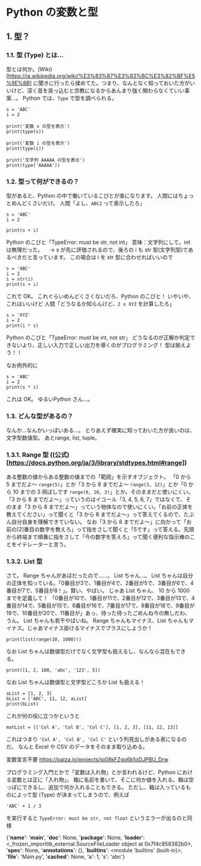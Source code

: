 
# Python の変数と型

## 1. 型？
### 1.1. 型 (Type) とは…
型とは何か。(Wiki)[https://ja.wikipedia.org/wiki/%E3%83%87%E3%83%BC%E3%82%BF%E5%9E%8B] に聞きに行ったら揉めてた。つまり、なんとなく知っておいた方がいいけど、深く首を突っ込むと宗教になるからあんまり強く関わらなくていい事案…。
Python では、`Type` で型を調べられる。
```
s = 'ABC'
i = 2

print('変数 s の型を表示')
print(type(s))

print('変数 i の型を表示')
print(type(i))

print('文字列 AAAAA の型を表示')
print(type('AAAAA'))
```


### 1.2. 型って何ができるの？
型があると、Python の中で働いているこびとが楽になります。
人間にはちょっとめんどくさいだけ。
人間「よし、`ABC2` って表示したろ」
```
s = 'ABC'
i = 2

print(s + i)
```
Python のこびと「TypeError: must be str, not int」
意味：文字列にして。int は無理だった。
　→ s が先に評価されるので、後ろの i も str 型(文字列型)であるべきだと言っています。
この場合は i を str 型に合わせればいいので
```
s = 'ABC'
i = 2
i = str(i)
print(s + i)

```
これで OK。
これぐらいめんどくさくないだろ、Python のこびと！
いやいや、これはいいけど
人間「どうなるか知らんけど、`2 x XYZ` を計算したろ」
```
s = 'XYZ'
i = 2
print(i * s)

```
Python のこびと「TypeError: must be int, not str」
どうなるのが正解か判定できないより、正しい入力で正しい出力を導くのがプログラミング！
型は揃えよう！！

なお例外的に
```
s = 'ABC'
i = 2
print(s * i)

```
これは OK。
ゆるいPython さん…。


### 1.3. どんな型があるの？
なんか…なんかいっぱいある…。
とりあえず確実に知っておいた方が良いのは、文字型数値型。
あとrange, list, tuple。

### 1.3.1. Range 型 ((公式)[https://docs.python.org/ja/3/library/stdtypes.html#range])
ある整数の値からある整数の値までの「範囲」を示すオブジェクト。
「0 から 5 までだよ～ `range(5)`」とか「3 から 8 までだよ～ `range(3, 12)`」とか「0 から 10 までの 3 飛ばしです `range(0, 10, 3)`」とか。そのままだと使いにくい。
「3 から 8 までだよ～」っていうのはイコール「3, 4, 5, 6, 7」ではなくて、そのまま「3 から 8 までだよ～」っていう物体なので使いにくい。「お前の正体を教えてください」って聞くと「3 から 8 までだよ～」って答えてくるので、たぶん自分自身を理解できていない。
なお「3 から 8 までだよ～」に向かって「お前の[2]番目の数字を教えろ」って指をさして聞くと「5です」って答える。先頭から終端まで順番に指をさして「今の数字を答えろ」って聞く便利な指示棒のことをイテレーターと言う。

### 1.3.2. List 型
さて。 Range ちゃんがあほだったので……。
List ちゃん…。
List ちゃんは自分の正体を知っている。「0番目が3で、1番目が4で、2番目が5で、3番目が6で、4番目が7で、5番目が8！」。賢い、やばい。
じゃあ List ちゃん、 10 から 1000 までを定義して！
「0番目が10で、1番目が11で、2番目が12で、3番目が13で、4番目が14で、5番目が15で、6番目が16で、7番目が17で、8番目が18で、9番目が19で、10番目が20で、11番目が」あっ、待った待ったごめんね今の無しだわ、うん。 List ちゃんも若干やばいね。
Range ちゃんもマイナス、List ちゃんもマイナス。じゃあマイナス掛けるマイナスでプラスにしようか！
```
print(list(range(10, 1000)))
```

なお List ちゃんは数値型だけでなく文字型も扱えるし、なんなら混在もできる。
```
print([1, 2, 100, 'abc', '123', 5])
```

なお List ちゃんは数値型と文字型どころか List も扱える！
```
aList = [1, 2, 3]
bList = ['ABC', 11, 12, aList]
print(bList)
```
これが何の役に立つかというと
```
matList = [['Col A', 'Col B', 'Col C'], [1, 2, 3], [11, 12, 13]]
```
これはつまり `'Col A', 'Col B', 'Col C'` という列見出しがある表になるのだ。
なんと Excel や CSV のデータをそのまま取り込める。






変数宣言不要
https://paiza.io/projects/ip08kFZgo6b1oDJPBU_Drw


プログラミング入門とかで「変数は入れ物」とか言われるけど、Python における変数とは正に「入れ物」。
箱に名前を書いて、そこに何か値を入れる。箱は空っぽにできるし、追加で何か入れることもできる。
ただし、箱は入っているものによって型 (Type) が決まってしまうので、例えば
```
'ABC' + 1 / 3
```
を実行すると `TypeError: must be str, not float` というエラーが出るのと同様



{'__name__': '__main__', '__doc__': None, '__package__': None, '__loader__': <_frozen_importlib_external.SourceFileLoader object at 0x7f4c858382b0>, '__spec__': None, '__annotations__': {}, '__builtins__': <module 'builtins' (built-in)>, '__file__': 'Main.py', '__cached__': None, 'a': 1, 's': 'abc'}


